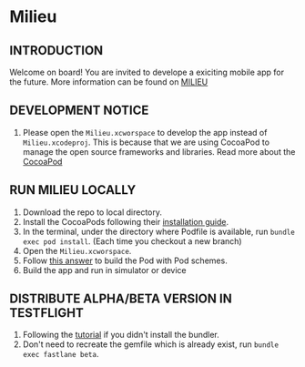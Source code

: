 # Milieu

## INTRODUCTION
Welcome on board! You are invited to develope a exiciting mobile app for the future. More
information can be found on [MILIEU](http://www.milieu.io/ "MILIEU")


## DEVELOPMENT NOTICE
1. Please open the `Milieu.xcworspace` to develop the app instead of `Milieu.xcodeproj`. This is 
because that we are using CocoaPod to manage the open source frameworks and libraries. Read more
about the [CocoaPod](https://cocoapods.org/ "CocoaPod")

## RUN MILIEU LOCALLY
1. Download the repo to local directory. 
2. Install the CocoaPods following their [installation guide](https://guides.cocoapods.org/using/getting-started.html).
3. In the terminal, under the directory where Podfile is available, run `bundle exec pod install`. 
(Each time you checkout a new branch)
4. Open the `Milieu.xcworspace`.
5. Follow [this answer](http://stackoverflow.com/a/37732248) to build the Pod with Pod schemes.
6. Build the app and run in simulator or device

## DISTRIBUTE ALPHA/BETA VERSION IN TESTFLIGHT
1. Following the [tutorial](https://docs.fastlane.tools/getting-started/ios/setup/#use-a-gemfile) if
you didn't install the bundler. 
2. Don't need to recreate the gemfile which is already exist, run `bundle exec fastlane beta`.

